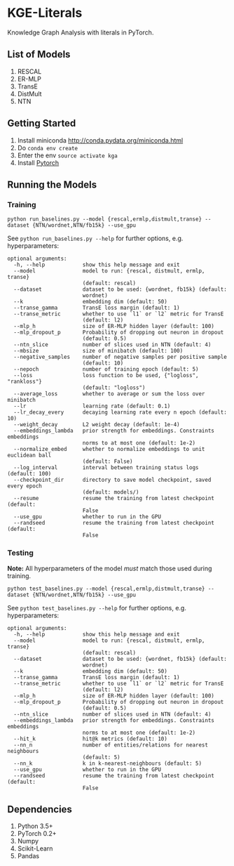 # KGE-Literals

Knowledge Graph Analysis with literals in PyTorch.

## List of Models

1. RESCAL
2. ER-MLP
3. TransE
4. DistMult
5. NTN

## Getting Started

1. Install miniconda <http://conda.pydata.org/miniconda.html>
2. Do `conda env create`
3. Enter the env `source activate kga`
4. Install [Pytorch](https://github.com/pytorch/pytorch#installation)

## Running the Models
### Training
```
python run_baselines.py --model {rescal,ermlp,distmult,transe} --dataset {NTN/wordnet,NTN/fb15k} --use_gpu
```
See `python run_baselines.py --help` for further options, e.g. hyperparameters:

```
optional arguments:
  -h, --help            show this help message and exit
  --model               model to run: {rescal, distmult, ermlp, transe}
                        (default: rescal)
  --dataset             dataset to be used: {wordnet, fb15k} (default:
                        wordnet)
  --k                   embedding dim (default: 50)
  --transe_gamma        TransE loss margin (default: 1)
  --transe_metric       whether to use `l1` or `l2` metric for TransE
                        (default: l2)
  --mlp_h               size of ER-MLP hidden layer (default: 100)
  --mlp_dropout_p       Probability of dropping out neuron in dropout
                        (default: 0.5)
  --ntn_slice           number of slices used in NTN (default: 4)
  --mbsize              size of minibatch (default: 100)
  --negative_samples    number of negative samples per positive sample
                        (default: 10)
  --nepoch              number of training epoch (default: 5)
  --loss                loss function to be used, {"logloss", "rankloss"}
                        (default: "logloss")
  --average_loss        whether to average or sum the loss over minibatch
  --lr                  learning rate (default: 0.1)
  --lr_decay_every      decaying learning rate every n epoch (default: 10)
  --weight_decay        L2 weight decay (default: 1e-4)
  --embeddings_lambda   prior strength for embeddings. Constraints embeddings
                        norms to at most one (default: 1e-2)
  --normalize_embed     whether to normalize embeddings to unit euclidean ball
                        (default: False)
  --log_interval        interval between training status logs (default: 100)
  --checkpoint_dir      directory to save model checkpoint, saved every epoch
                        (default: models/)
  --resume              resume the training from latest checkpoint (default:
                        False
  --use_gpu             whether to run in the GPU
  --randseed            resume the training from latest checkpoint (default:
                        False
```

### Testing
**Note:** All hyperparameters of the model _must_ match those used during training.

```
python test_baselines.py --model {rescal,ermlp,distmult,transe} --dataset {NTN/wordnet,NTN/fb15k} --use_gpu
```
See `python test_baselines.py --help` for further options, e.g. hyperparameters:

```
optional arguments:
  -h, --help            show this help message and exit
  --model               model to run: {rescal, distmult, ermlp, transe}
                        (default: rescal)
  --dataset             dataset to be used: {wordnet, fb15k} (default:
                        wordnet)
  --k                   embedding dim (default: 50)
  --transe_gamma        TransE loss margin (default: 1)
  --transe_metric       whether to use `l1` or `l2` metric for TransE
                        (default: l2)
  --mlp_h               size of ER-MLP hidden layer (default: 100)
  --mlp_dropout_p       Probability of dropping out neuron in dropout
                        (default: 0.5)
  --ntn_slice           number of slices used in NTN (default: 4)
  --embeddings_lambda   prior strength for embeddings. Constraints embeddings
                        norms to at most one (default: 1e-2)
  --hit_k               hit@k metrics (default: 10)
  --nn_n                number of entities/relations for nearest neighbours
                        (default: 5)
  --nn_k                k in k-nearest-neighbours (default: 5)
  --use_gpu             whether to run in the GPU
  --randseed            resume the training from latest checkpoint (default:
                        False
```

## Dependencies

1. Python 3.5+
2. PyTorch 0.2+
3. Numpy
4. Scikit-Learn
5. Pandas
